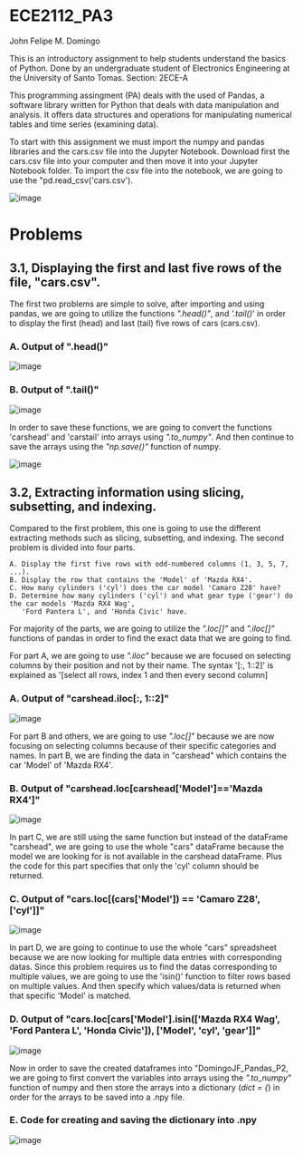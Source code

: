 # ECE2112_PA3
John Felipe M. Domingo

This is an introductory assignment to help students understand the basics of Python.
Done by an undergraduate student of Electronics Engineering at the University of Santo Tomas.
Section: 2ECE-A

This programming assingment (PA) deals with the used of Pandas, a software library written for Python that deals
with data manipulation and analysis. It offers data structures and operations for manipulating
numerical tables and time series (examining data).

To start with this assignment we must import the numpy and pandas libraries and the cars.csv file into the Jupyter Notebook.
Download first the cars.csv file into your computer and then move it into your Jupyter Notebook folder.
To import the csv file into the notebook, we are going to use the "pd.read_csv('cars.csv').

![image](https://github.com/user-attachments/assets/de60329c-ccdc-451b-ae8e-c4e443bb8838)

# Problems

## **3.1**, Displaying the first and last five rows of the file, "cars.csv".
  The first two problems are simple to solve, after importing and using pandas, we are going to utilize
    the functions *".head()"*, and *'.tail()*' in order to display the first (head) and last (tail) five
    rows of cars (cars.csv). 

  ### A. Output of ".head()"
   ![image](https://github.com/user-attachments/assets/98e13691-7208-4367-a5ee-0c7b6369d5f0)

  ### B. Output of ".tail()"
   ![image](https://github.com/user-attachments/assets/56393846-621f-4c0e-b649-4e52b1170805)

  In order to save these functions, we are going to convert the functions 'carshead' and 'carstail' into arrays
    using *".to_numpy"*. And then continue to save the arrays using the *"np.save()"* function of numpy.

   ![image](https://github.com/user-attachments/assets/e9347b25-374c-4ecd-a23b-400b87e664ec)

## **3.2**, Extracting information using slicing, subsetting, and indexing.
  Compared to the first problem, this one is going to use the different extracting methods such as slicing, subsetting,
    and indexing. The second problem is divided into four parts. 
    
    A. Display the first five rows with odd-numbered columns (1, 3, 5, 7, ...).
    B. Display the row that contains the 'Model' of 'Mazda RX4'.
    C. How many cylinders ('cyl') does the car model 'Camaro Z28' have?
    D. Determine how many cylinders ('cyl') and what gear type ('gear') do the car models 'Mazda RX4 Wag',  
       'Ford Pantera L', and 'Honda Civic' have.
  
  For majority of the parts, we are going to utilize the *".loc[]"* and *".iloc[]"* functions of pandas
  in order to find the exact data that we are going to find. 

  For part A, we are going to use *".iloc"* because we are focused on selecting columns by their position 
  and not by their name. 
  The syntax '[:, 1::2]' is explained as '[select all rows, index 1 and then every second column] 
  ### A. Output of "carshead.iloc[:, 1::2]"
   ![image](https://github.com/user-attachments/assets/e4b9d53a-770d-4ba8-8d1c-9a72b3e785bd)

  For part B and others, we are going to use *".loc[]"* because we are now focusing on selecting columns
  because of their specific categories and names.
  In part B, we are finding the data in "carshead" which contains the car 'Model' of 'Mazda RX4'.
  ### B. Output of "carshead.loc[carshead['Model']=='Mazda RX4']"
   ![image](https://github.com/user-attachments/assets/821c69a1-47c9-4fc4-a57d-7f5a90511062)

  In part C, we are still using the same function but instead of the dataFrame "carshead", we are going to use the 
  whole "cars" dataFrame because the model we are looking for is not available in the carshead dataFrame. 
  Plus the code for this part specifies that only the 'cyl' column should be returned.
  ### C. Output of "cars.loc[(cars['Model']) == 'Camaro Z28', ['cyl']]"
   ![image](https://github.com/user-attachments/assets/21370699-4a22-4f12-8ad5-a1641e42651a)

  In part D, we are going to continue to use the whole "cars" spreadsheet because we are now looking for multiple
  data entries with corresponding datas. Since this problem requires us to find the datas corresponding to multiple 
  values, we are going to use the 'isin()' function to filter rows based on multiple values. And then specify which 
  values/data is returned when that specific 'Model' is matched.
  ### D. Output of "cars.loc[cars['Model'].isin(['Mazda RX4 Wag', 'Ford Pantera L', 'Honda Civic']), ['Model', 'cyl', 'gear']]"
   ![image](https://github.com/user-attachments/assets/594881e5-b961-4e31-9532-b75219338bc9)

  Now in order to save the created dataframes into "DomingoJF_Pandas_P2, we are going to first convert the variables 
  into arrays using the *".to_numpy"* function of numpy and then store the arrays into a dictionary (*dict = {*) in order
  for the arrays to be saved into a .npy file. 
  ### E. Code for creating and saving the dictionary into .npy
   ![image](https://github.com/user-attachments/assets/4b7efd09-08ee-4992-b4d5-9e1b72fc6edd)




  





